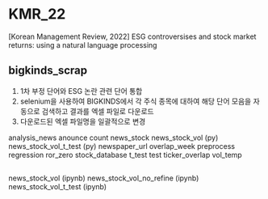 # KMR_22
[Korean Management Review, 2022] ESG controversises and stock market returns: using a natural language processing

## bigkinds_scrap
1. 1차 부정 단어와 ESG 논란 관련 단어 통합
2. selenium을 사용하여 BIGKINDS에서 각 주식 종목에 대하여 해당 단어 모음을 자동으로 검색하고 결과를 엑셀 파일로 다운로드
3. 다운로드된 엑셀 파일명을 일괄적으로 변경

analysis_news
anounce
count
news_stock
news_stock_vol (py)
news_stock_vol_t_test (py)
newspaper_url
overlap_week
preprocess
regression
ror_zero
stock_database
t_test
test
ticker_overlap
vol_temp

##
news_stock_vol (ipynb)
news_stock_vol_no_refine (ipynb)
news_stock_vol_t_test (ipynb)
